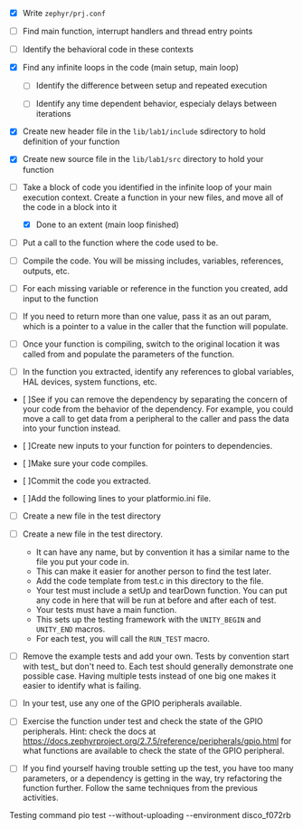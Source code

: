  - [x] Write `zephyr/prj.conf`
 - [ ] Find main function, interrupt handlers and thread entry points
 - [ ] Identify the behavioral code in these contexts
 - [x] Find any infinite loops in the code (main setup, main loop)
    - [ ] Identify the difference between setup and repeated execution
    - [ ] Identify any time dependent behavior, especialy delays between iterations


- [x] Create new header file in the `lib/lab1/include` sdirectory to hold definition of your function
- [x] Create new source file in the `lib/lab1/src` directory to hold your function
- [ ] Take a block of code you identified in the infinite loop of your main execution context. Create a function in your new files, and move all of the code in a block into it
    - [x] Done to an extent (main loop finished)
- [ ] Put a call to the function where the code used to be.
- [ ] Compile the code. You will be missing includes, variables, references, outputs, etc.

- [ ] For each missing variable or reference in the function you created, add input to the function
- [ ] If you need to return more than one value, pass it as an out param, which is a pointer to a value in the caller that the function will populate. 
- [ ] Once your function is compiling, switch to the original location it was called from and populate the parameters of the function.


- [ ] In the function you extracted, identify any references to global variables, HAL devices, system functions, etc.
- [ ]See if you can remove the dependency by separating the concern of your code from the behavior of the dependency. For example, you could move a call to get data from a peripheral to the caller and pass the data into your function instead.
- [ ]Create new inputs to your function for pointers to dependencies.


- [ ]Make sure your code compiles.
- [ ]Commit the code you extracted.
- [ ]Add the following lines to your platformio.ini file.


- [ ] Create a new file in the test directory


- [ ] Create a new file in the test directory.
  - It can have any name, but by convention it has a similar name to the file you put your code in.
  - This can make it easier for another person to find the test later.
  - Add the code template from test.c in this directory to the file.
  - Your test must include a setUp and tearDown function. You can put any code in here that will be run at before and after each of test.
  - Your tests must have a main function.
  - This sets up the testing framework with the `UNITY_BEGIN` and `UNITY_END` macros.
  - For each test, you will call the `RUN_TEST` macro.
- [ ] Remove the example tests and add your own.
Tests by convention start with test_ but don't need to.
Each test should generally demonstrate one possible case. Having multiple tests instead of one big one makes it easier to identify what is failing.
- [ ] In your test, use any one of the GPIO peripherals available.
- [ ] Exercise the function under test and check the state of the GPIO peripherals.
Hint: check the docs at https://docs.zephyrproject.org/2.7.5/reference/peripherals/gpio.html for what functions are available to check the state of the GPIO peripheral.
- [ ] If you find yourself having trouble setting up the test, you have too many parameters, or a dependency is getting in the way, try refactoring the function further. Follow the same techniques from the previous activities.



Testing command
pio test --without-uploading --environment disco_f072rb